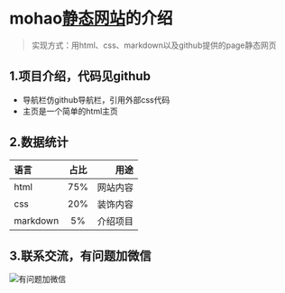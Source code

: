 # mohao[静态网站](https://h539251932.github.io/mohao.github.io/)的介绍

>实现方式：用html、css、markdown以及github提供的page静态网页


## 1.项目介绍，代码见github
- 导航栏仿github导航栏，引用外部css代码
- 主页是一个简单的html主页


## 2.数据统计
|  语言   | 占比 |  用途 |
| :----- | :--:   |    -------: |
| html |  75%  |   网站内容 |
| css |  20%  |   装饰内容 |
| markdown |  5%  |   介绍项目 |


## 3.联系交流，有问题加微信
![有问题加微信](https://mohao99.coding.net/p/HH/d/HTML/git/raw/master/%E5%9B%BE%E7%89%87/%E5%BE%AE%E4%BF%A12.jpg?download=true)
               

